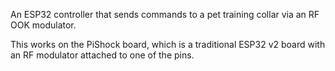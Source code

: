 An ESP32 controller that sends commands to a pet training collar via an RF OOK modulator.

This works on the PiShock board, which is a traditional ESP32 v2 board with an RF modulator attached
to one of the pins.

